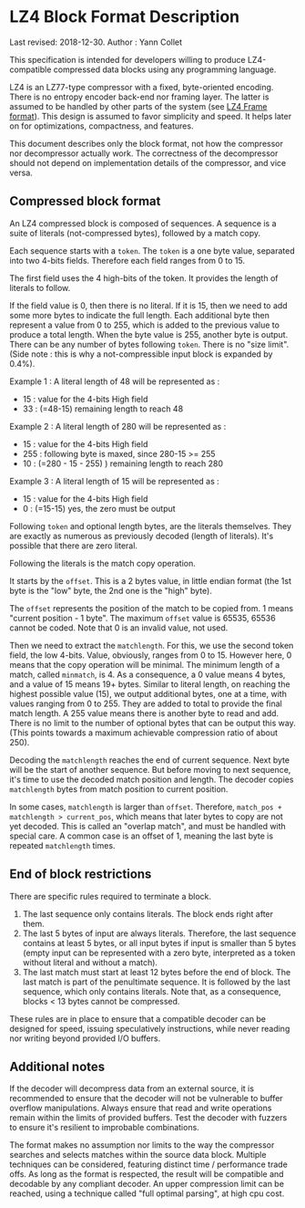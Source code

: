 LZ4 Block Format Description
============================
Last revised: 2018-12-30.
Author : Yann Collet


This specification is intended for developers
willing to produce LZ4-compatible compressed data blocks
using any programming language.

LZ4 is an LZ77-type compressor with a fixed, byte-oriented encoding.
There is no entropy encoder back-end nor framing layer.
The latter is assumed to be handled by other parts of the system
(see [LZ4 Frame format]).
This design is assumed to favor simplicity and speed.
It helps later on for optimizations, compactness, and features.

This document describes only the block format,
not how the compressor nor decompressor actually work.
The correctness of the decompressor should not depend
on implementation details of the compressor, and vice versa.

[LZ4 Frame format]: lz4_Frame_format.md



Compressed block format
-----------------------
An LZ4 compressed block is composed of sequences.
A sequence is a suite of literals (not-compressed bytes),
followed by a match copy.

Each sequence starts with a `token`.
The `token` is a one byte value, separated into two 4-bits fields.
Therefore each field ranges from 0 to 15.


The first field uses the 4 high-bits of the token.
It provides the length of literals to follow.

If the field value is 0, then there is no literal.
If it is 15, then we need to add some more bytes to indicate the full length.
Each additional byte then represent a value from 0 to 255,
which is added to the previous value to produce a total length.
When the byte value is 255, another byte is output.
There can be any number of bytes following `token`. There is no "size limit".
(Side note : this is why a not-compressible input block is expanded by 0.4%).

Example 1 : A literal length of 48 will be represented as :

  - 15 : value for the 4-bits High field
  - 33 : (=48-15) remaining length to reach 48

Example 2 : A literal length of 280 will be represented as :

  - 15  : value for the 4-bits High field
  - 255 : following byte is maxed, since 280-15 >= 255
  - 10  : (=280 - 15 - 255) ) remaining length to reach 280

Example 3 : A literal length of 15 will be represented as :

  - 15 : value for the 4-bits High field
  - 0  : (=15-15) yes, the zero must be output

Following `token` and optional length bytes, are the literals themselves.
They are exactly as numerous as previously decoded (length of literals).
It's possible that there are zero literal.


Following the literals is the match copy operation.

It starts by the `offset`.
This is a 2 bytes value, in little endian format
(the 1st byte is the "low" byte, the 2nd one is the "high" byte).

The `offset` represents the position of the match to be copied from.
1 means "current position - 1 byte".
The maximum `offset` value is 65535, 65536 cannot be coded.
Note that 0 is an invalid value, not used.

Then we need to extract the `matchlength`.
For this, we use the second token field, the low 4-bits.
Value, obviously, ranges from 0 to 15.
However here, 0 means that the copy operation will be minimal.
The minimum length of a match, called `minmatch`, is 4.
As a consequence, a 0 value means 4 bytes, and a value of 15 means 19+ bytes.
Similar to literal length, on reaching the highest possible value (15),
we output additional bytes, one at a time, with values ranging from 0 to 255.
They are added to total to provide the final match length.
A 255 value means there is another byte to read and add.
There is no limit to the number of optional bytes that can be output this way.
(This points towards a maximum achievable compression ratio of about 250).

Decoding the `matchlength` reaches the end of current sequence.
Next byte will be the start of another sequence.
But before moving to next sequence,
it's time to use the decoded match position and length.
The decoder copies `matchlength` bytes from match position to current position.

In some cases, `matchlength` is larger than `offset`.
Therefore, `match_pos + matchlength > current_pos`,
which means that later bytes to copy are not yet decoded.
This is called an "overlap match", and must be handled with special care.
A common case is an offset of 1,
meaning the last byte is repeated `matchlength` times.


End of block restrictions
-----------------------
There are specific rules required to terminate a block.

1. The last sequence only contains literals. The block ends right after them.
1. The last 5 bytes of input are always literals.
   Therefore, the last sequence contains at least 5 bytes,
   or all input bytes if input is smaller than 5 bytes
   (empty input can be represented with a zero byte,
   interpreted as a token without literal and without a match).
2. The last match must start at least 12 bytes before the end of block.
   The last match is part of the penultimate sequence.
   It is followed by the last sequence, which only contains literals.
   Note that, as a consequence, blocks < 13 bytes cannot be compressed.

These rules are in place to ensure that a compatible decoder
can be designed for speed, issuing speculatively instructions,
while never reading nor writing beyond provided I/O buffers.


Additional notes
-----------------------
If the decoder will decompress data from an external source,
it is recommended to ensure that the decoder will not be vulnerable to
buffer overflow manipulations.
Always ensure that read and write operations
remain within the limits of provided buffers.
Test the decoder with fuzzers
to ensure it's resilient to improbable combinations.

The format makes no assumption nor limits to the way the compressor
searches and selects matches within the source data block.
Multiple techniques can be considered,
featuring distinct time / performance trade offs.
As long as the format is respected,
the result will be compatible and decodable by any compliant decoder.
An upper compression limit can be reached,
using a technique called "full optimal parsing", at high cpu cost.
